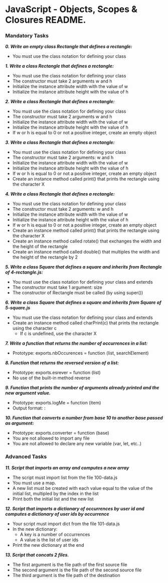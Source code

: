 # JavaScript - Objects, Scopes & Closures README.


### Mandatory Tasks


***0. Write an empty class Rectangle that defines a rectangle:***

- You must use the class notation for defining your class

***1. Write a class Rectangle that defines a rectangle:***

- You must use the class notation for defining your class
- The constructor must take 2 arguments w and h
- Initialize the instance attribute width with the value of w
- Initialize the instance attribute height with the value of h

***2. Write a class Rectangle that defines a rectangle:***

- You must use the class notation for defining your class
- The constructor must take 2 arguments w and h
- Initialize the instance attribute width with the value of w
- Initialize the instance attribute height with the value of h
- If w or h is equal to 0 or not a positive integer, create an empty object

***3. Write a class Rectangle that defines a rectangle:***

- You must use the class notation for defining your class
- The constructor must take 2 arguments: w and h
- Initialize the instance attribute width with the value of w
- Initialize the instance attribute height with the value of h
- If w or h is equal to 0 or not a positive integer, create an empty object
- Create an instance method called print() that prints the rectangle using the character X

***4. Write a class Rectangle that defines a rectangle:***

- You must use the class notation for defining your class
- The constructor must take 2 arguments: w and h
- Initialize the instance attribute width with the value of w
- Initialize the instance attribute height with the value of h
- If w or h is equal to 0 or not a positive integer, create an empty object
- Create an instance method called print() that prints the rectangle using the character X
- Create an instance method called rotate() that exchanges the width and the height of the rectangle
- Create an instance method called double() that multiples the width and the height of the rectangle by 2

***5. Write a class Square that defines a square and inherits from Rectangle of 4-rectangle.js:***

- You must use the class notation for defining your class and extends
- The constructor must take 1 argument: size
- The constructor of Rectangle must be called (by using super())

***6. Write a class Square that defines a square and inherits from Square of 5-square.js***

- You must use the class notation for defining your class and extends
- Create an instance method called charPrint(c) that prints the rectangle using the character c
	- If c is undefined, use the character X

***7. Write a function that returns the number of occurrences in a list:***

- Prototype: exports.nbOccurences = function (list, searchElement)

***8. Function that returns the reversed version of a list:***

- Prototype: exports.esrever = function (list)
- No use of the built-in method reverse

***9. Function that prints the number of arguments already printed and the new argument value.***

- Prototype: exports.logMe = function (item)
- Output format: <number arguments already printed>: <current argument value>

***10. Function that converts a number from base 10 to another base passed as argument:***

- Prototype: exports.converter = function (base)
- You are not allowed to import any file
- You are not allowed to declare any new variable (var, let, etc..)


### Advanced Tasks

***11. Script that imports an array and computes a new array***

- The script must import list from the file 100-data.js
- You must use a map.
- A new list must be created with each value equal to the value of the initial list, multipled by the index in the list
- Print both the initial list and the new list

***12. Script that imports a dictionary of occurrences by user id and computes a dictionary of user ids by occurrence***

- Your script must import dict from the file 101-data.js
- In the new dictionary:
	- A key is a number of occurrences
	- A value is the list of user ids
- Print the new dictionary at the end

***13. Script that concats 2 files.***

- The first argument is the file path of the first source file
- The second argument is the file path of the second source file
- The third argument is the file path of the destination
